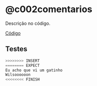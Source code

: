 # @c002comentarios

Descrição no código.

[Código](.cache/draft.c)

## Testes

``` py
>>>>>>>> INSERT
======== EXPECT
Eu acho que vi um gatinho
Wilsoooooon
<<<<<<<< FINISH
```
